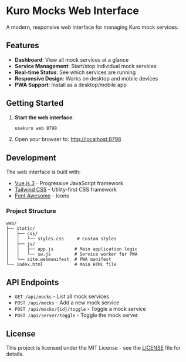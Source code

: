 # Kuro Mocks Web Interface

A modern, responsive web interface for managing Kuro mock services.

## Features

- **Dashboard**: View all mock services at a glance
- **Service Management**: Start/stop individual mock services
- **Real-time Status**: See which services are running
- **Responsive Design**: Works on desktop and mobile devices
- **PWA Support**: Install as a desktop/mobile app

## Getting Started

1. **Start the web interface**:
   ```bash
   usekuro web 8798
   ```

2. Open your browser to: [http://localhost:8798](http://localhost:8798)

## Development

The web interface is built with:

- [Vue.js 3](https://v3.vuejs.org/) - Progressive JavaScript framework
- [Tailwind CSS](https://tailwindcss.com/) - Utility-first CSS framework
- [Font Awesome](https://fontawesome.com/) - Icons

### Project Structure

```
web/
├── static/
│   ├── css/
│   │   └── styles.css     # Custom styles
│   ├── js/
│   │   ├── app.js        # Main application logic
│   │   └── sw.js         # Service worker for PWA
│   └── site.webmanifest  # PWA manifest
└── index.html            # Main HTML file
```

## API Endpoints

- `GET /api/mocks` - List all mock services
- `POST /api/mocks` - Add a new mock service
- `POST /api/mocks/{id}/toggle` - Toggle a mock service
- `POST /api/server/toggle` - Toggle the mock server

## License

This project is licensed under the MIT License - see the [LICENSE](LICENSE) file for details.
